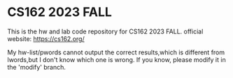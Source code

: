 # CS162 2023 FALL
This is the hw and lab code repository for CS162 2023 FALL.
official website: https://cs162.org/

My hw-list/pwords cannot output the correct results,which is different from lwords,but I don't know which one is wrong.
If you know, please modify it in the 'modify' branch.
